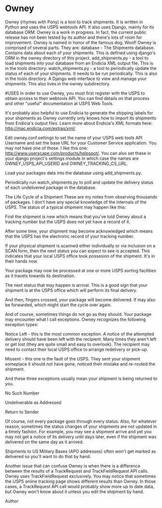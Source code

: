 # Owney
Owney (rhymes with Pony) is a tool to track  shipments. It is written in Python and uses the USPS webtools API. It also uses Django, mainly for its database ORM.  Owney is a work in progress. In fact, the current public release has not been tested by its author and there's lots of room for improvement.  Owney is named in honor of the famous dog. Woof!  Owney is comprised of several parts. They are:  database - The Shipments database. Contains data about each of your shipments. This is defined using django's ORM in the owney directory of this project.  add_shipments.py - a tool to load shipments into your database from an Endicia XML output file. This is in the tools directory.  watch_shipments.py - a tool to periodically update the status of each of your shipments. It needs to be run periodically. This is also in the tools directory.  A Django web interface to view and manage your shipments. This also lives in the owney subdirectory.

#USES
In order to use Owney, you must first register with the USPS to obtain access to their webtools API. You can find details on that process and other "useful" documentation at USPS Web Tools.

It's probably also helpful to use Endicia to generate the shipping labels for your shipments as Owney currently only knows how to import its shipments from Endicia's output files. Learn more about Endicia's XML formats here: http://mac.endicia.com/extras/xml/

Edit owney.conf.settings to set the name of your USPS web tools API Username and set the base URL for your Customer Service application. You may not have one of those. I like this one: http://www.userscape.com/products/helpspot/. You can also set these in your django project's settings module in which case the names are OWNEY_USPS_API_USERID and OWNEY_TRACKING_CS_URL.

Load your packages data into the database using add_shipments.py.

Periodically run watch_shipments.py to poll and update the delivery status of each undelivered package in the database.

The Life Cycle of a Shipment
These are my notes from observing thousands of packages. I don't have any special knowledge of the internals of the USPS. The status of a typical shipment may happen like this:

First the shipment is new which means that you've told Owney about a tracking number but the USPS does not yet have a record of it.

After some time, your shipment may become acknowledged which means that the USPS has the electronic record of your tracking number.

If your physical shipment is scanned either individually or via inclusion on a SCAN form, then the next status you can expect to see is accepted. This indicates that your local USPS office took possesion of the shipment. It's in their hands now.

Your package may now be processed at one or more USPS sorting facilities as it travels towards its destination.

The next status that may happen is arrival. This is a good sign that your shipment is at the USPS office which will perform its final delivery.

And then, fingers crossed, your package will become delivered. If may also be forwarded, which might start the cycle over again.

And of course, sometimes things do not go as they should. Your package may encounter what I call exceptions. Owney recognizes the following exception types:

Notice Left - this is the most common exception. A notice of the attempted delivery should have been left with the recipient. Many times they aren't left or get lost (they are quite small and easy to overlook). The recipient may need to contact their local USPS office to arrange redelivery or pick-up.

Missent - this one is the fault of the USPS. They sent your shipment someplace it should not have gone, noticed their mistake and re-routed the shipment.

And these three exceptions usually mean your shipment is being returned to you.

No Such Number

Undeliverable as Addressed

Return to Sender

Of course, not every package goes through every status. Also, for whatever reason, sometimes the status changes of your shipments are not updated in a timely fashion. For example, you may see a shipment arrive and yet you may not get a notice of its delivery until days later, even if the shipment was delivered on the same day as it arrived.

Shipments to US Military Bases (APO addresses) often won't get marked as delivered so you'll want to do that by hand.

Another issue that can confuse Owney is when there is a difference between the results of a TrackRequest and TrackFieldRequest API calls. Owney uses TrackFieldRequest exclusively. You may notice that sometimes the USPS online tracking page shows different results than Owney. In those cases, a TrackRequest API call would probably show more up to date data, but Owney won't know about it unless you edit the shipment by hand.

Author
